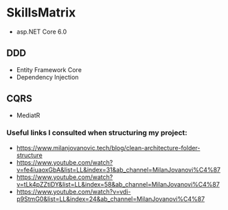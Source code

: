 # SkillsMatrix
- asp.NET Core 6.0

## DDD
- Entity Framework Core
- Dependency Injection
## CQRS
- MediatR

### Useful links I consulted when structuring my project:
- https://www.milanjovanovic.tech/blog/clean-architecture-folder-structure
- https://www.youtube.com/watch?v=fe4iuaoxGbA&list=LL&index=31&ab_channel=MilanJovanovi%C4%87
- https://www.youtube.com/watch?v=tLk4pZZtiDY&list=LL&index=58&ab_channel=MilanJovanovi%C4%87
- https://www.youtube.com/watch?v=vdi-p9StmG0&list=LL&index=24&ab_channel=MilanJovanovi%C4%87